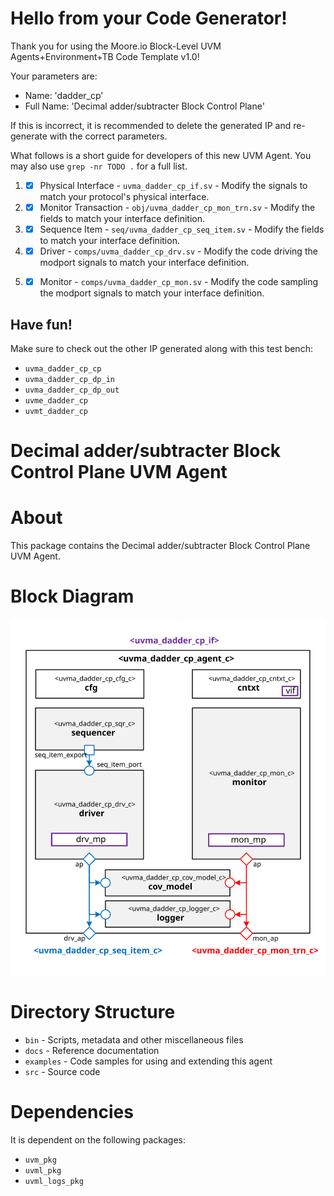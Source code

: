# Hello from your Code Generator!
Thank you for using the Moore.io Block-Level UVM Agents+Environment+TB Code Template v1.0!

Your parameters are:
* Name: 'dadder_cp'
* Full Name: 'Decimal adder/subtracter Block Control Plane'

If this is incorrect, it is recommended to delete the generated IP and re-generate with the correct parameters.

What follows is a short guide for developers of this new UVM Agent. You may also use `grep -nr TODO .` for a full list.


 1. - [x] Physical Interface - `uvma_dadder_cp_if.sv` - Modify the signals to match your protocol's physical interface.
 1. - [x] Monitor Transaction - `obj/uvma_dadder_cp_mon_trn.sv` - Modify the fields to match your interface definition.
 1. - [x] Sequence Item - `seq/uvma_dadder_cp_seq_item.sv` - Modify the fields to match your interface definition.
 1. - [x] Driver - `comps/uvma_dadder_cp_drv.sv` - Modify the code driving the modport signals to match your interface definition.
 1. - [x] Monitor - `comps/uvma_dadder_cp_mon.sv` - Modify the code sampling the modport signals to match your interface definition.


## Have fun!
Make sure to check out the other IP generated along with this test bench:
* `uvma_dadder_cp_cp`
* `uvma_dadder_cp_dp_in`
* `uvma_dadder_cp_dp_out`
* `uvme_dadder_cp`
* `uvmt_dadder_cp`




# Decimal adder/subtracter Block Control Plane UVM Agent


# About
This package contains the Decimal adder/subtracter Block Control Plane UVM Agent.


# Block Diagram
![alt text](./docs/agent_block_diagram.svg "Decimal adder/subtracter Block Control Plane UVM Agent Block Diagram")

# Directory Structure
* `bin` - Scripts, metadata and other miscellaneous files
* `docs` - Reference documentation
* `examples` - Code samples for using and extending this agent
* `src` - Source code


# Dependencies
It is dependent on the following packages:

* `uvm_pkg`
* `uvml_pkg`
* `uvml_logs_pkg`